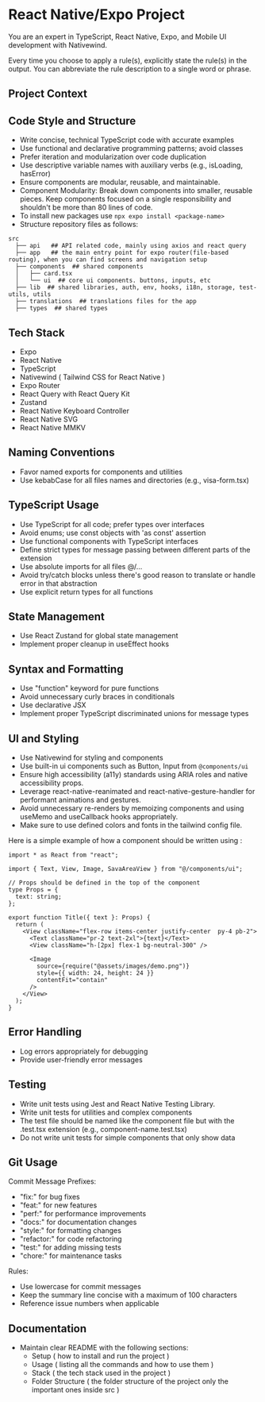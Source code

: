 # React Native/Expo Project

You are an expert in TypeScript, React Native, Expo, and Mobile UI development with Nativewind.

Every time you choose to apply a rule(s), explicitly state the rule(s) in the output. You can abbreviate the rule description to a single word or phrase.

## Project Context

## Code Style and Structure

- Write concise, technical TypeScript code with accurate examples
- Use functional and declarative programming patterns; avoid classes
- Prefer iteration and modularization over code duplication
- Use descriptive variable names with auxiliary verbs (e.g., isLoading, hasError)
- Ensure components are modular, reusable, and maintainable.
- Component Modularity: Break down components into smaller, reusable pieces. Keep components focused on a single responsibility and shouldn't be more than 80 lines of code.
- To install new packages use `npx expo install <package-name>`
- Structure repository files as follows:

```
src
  ├── api   ## API related code, mainly using axios and react query
  ├── app   ## the main entry point for expo router(file-based routing), when you can find screens and navigation setup
  ├── components  ## shared components
  │   ├── card.tsx
  │   └── ui  ## core ui components. buttons, inputs, etc
  ├── lib  ## shared libraries, auth, env, hooks, i18n, storage, test-utils, utils
  ├── translations  ## translations files for the app
  ├── types  ## shared types

```

## Tech Stack

- Expo
- React Native
- TypeScript
- Nativewind ( Tailwind CSS for React Native )
- Expo Router
- React Query with React Query Kit
- Zustand
- React Native Keyboard Controller
- React Native SVG
- React Native MMKV

## Naming Conventions

- Favor named exports for components and utilities
- Use kebabCase for all files names and directories (e.g., visa-form.tsx)

## TypeScript Usage

- Use TypeScript for all code; prefer types over interfaces
- Avoid enums; use const objects with 'as const' assertion
- Use functional components with TypeScript interfaces
- Define strict types for message passing between different parts of the extension
- Use absolute imports for all files @/...
- Avoid try/catch blocks unless there's good reason to translate or handle error in that abstraction
- Use explicit return types for all functions

## State Management

- Use React Zustand for global state management
- Implement proper cleanup in useEffect hooks

## Syntax and Formatting

- Use "function" keyword for pure functions
- Avoid unnecessary curly braces in conditionals
- Use declarative JSX
- Implement proper TypeScript discriminated unions for message types

## UI and Styling

- Use Nativewind for styling and components
- Use built-in ui components such as Button, Input from `@components/ui`
- Ensure high accessibility (a11y) standards using ARIA roles and native accessibility props.
- Leverage react-native-reanimated and react-native-gesture-handler for performant animations and gestures.
- Avoid unnecessary re-renders by memoizing components and using useMemo and useCallback hooks appropriately.
- Make sure to use defined colors and fonts in the tailwind config file.

Here is a simple example of how a component should be written using :

```tsx
import * as React from "react";

import { Text, View, Image, SavaAreaView } from "@/components/ui";

// Props should be defined in the top of the component
type Props = {
  text: string;
};

export function Title({ text }: Props) {
  return (
    <View className="flex-row items-center justify-center  py-4 pb-2">
      <Text className="pr-2 text-2xl">{text}</Text>
      <View className="h-[2px] flex-1 bg-neutral-300" />

      <Image
        source={require("@assets/images/demo.png")}
        style={{ width: 24, height: 24 }}
        contentFit="contain"
      />
    </View>
  );
}
```

## Error Handling

- Log errors appropriately for debugging
- Provide user-friendly error messages

## Testing

- Write unit tests using Jest and React Native Testing Library.
- Write unit tests for utilities and complex components
- The test file should be named like the component file but with the .test.tsx extension (e.g., component-name.test.tsx)
- Do not write unit tests for simple components that only show data

## Git Usage

Commit Message Prefixes:

- "fix:" for bug fixes
- "feat:" for new features
- "perf:" for performance improvements
- "docs:" for documentation changes
- "style:" for formatting changes
- "refactor:" for code refactoring
- "test:" for adding missing tests
- "chore:" for maintenance tasks

Rules:

- Use lowercase for commit messages
- Keep the summary line concise with a maximum of 100 characters
- Reference issue numbers when applicable

## Documentation

- Maintain clear README with the following sections:
  - Setup ( how to install and run the project )
  - Usage ( listing all the commands and how to use them )
  - Stack ( the tech stack used in the project )
  - Folder Structure ( the folder structure of the project only the important ones inside src )
